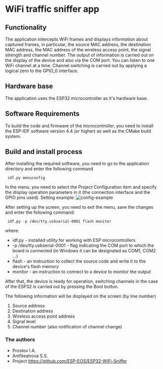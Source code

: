 # WiFi traffic sniffer app

## Functionality
The application intercepts WiFi frames and displays information about captured frames, in particular, the source MAC address, the destination MAC address, the 
MAC address of the wireless access point, the signal strength and channel number. The output of information is carried out on the display of the device and also 
via the COM port.
You can listen to one WiFi channel at a time. Channel switching is carried out by applying a logical zero to the GPIO_0 interface.

## Hardware base
The application uses the ESP32 microcontroller as it's hardware base.

## Software Requirements
To build the code and firmware of the microcontroller, you need to install the ESP-IDF software version 4.4 (or higher) as well as the CMake build system.

## Build and install process
After installing the required software, you need to go to the application directory and enter the following command

     idf.py menuconfig
    
In the menu, you need to select the Project Configuration item and specify the display operation parameters in it (the connection interface and the 
GPIO pins used). Setting example:
![config-example](https://i.ibb.co/g6T3tb9/example-config.png)

After setting up the screen, you need to exit the menu, save the changes and enter the following command:


     idf.py -p /dev/tty.usbserial-0001 flash monitor
    
where:
- idf.py - installed utility for working with ESP microcontrollers
- -p /dev/tty.usbserial-0001 - flag indicating the COM port to which the board is connected (in Windows it can be designated as COM1, COM2 ...)
- flash - an instruction to collect the source code and write it to the device's flash memory
- monitor - an instruction to connect to a device to monitor the output

After that, the device is ready for operation, switching channels in the case of the ESP32 is carried out by pressing the Boot button.

The following information will be displayed on the screen (by line number)
1. Source address
2. Destination address
3. Wireless access point address
4. Signal level
5. Channel number (also notification of channel change)

### The authors
- Prostov I.A.
- Amfiteatrova S.S.
- Project https://github.com/ESP-EOS/ESP32-WiFi-Sniffer
